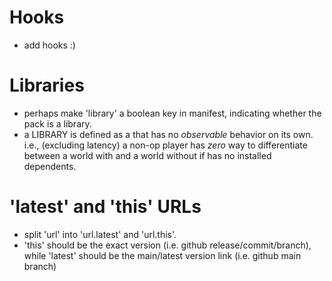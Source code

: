 
# Hooks
- add hooks :)

# Libraries
- perhaps make 'library' a boolean key in manifest, indicating whether the pack is a library.
- a LIBRARY is defined as a that has no *observable* behavior on its own. i.e., (excluding latency) a non-op player has *zero* way to differentiate between a world with <A> and a world without <A> if <A> has no installed dependents.

# 'latest' and 'this' URLs
- split 'url' into 'url.latest' and 'url.this'.
- 'this' should be the exact version (i.e. github release/commit/branch), while 'latest' should be the main/latest version link (i.e. github main branch)